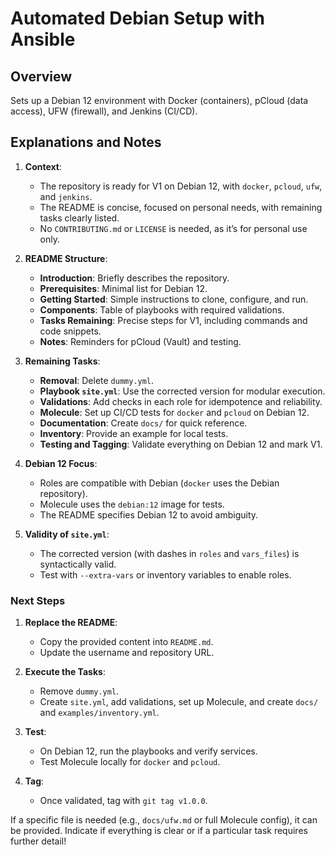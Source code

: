 # Automated Debian Setup with Ansible

## Overview

Sets up a Debian 12 environment with Docker (containers), pCloud (data access), UFW (firewall), and Jenkins (CI/CD).

## Explanations and Notes

1. **Context**:  
   - The repository is ready for V1 on Debian 12, with `docker`, `pcloud`, `ufw`, and `jenkins`.  
   - The README is concise, focused on personal needs, with remaining tasks clearly listed.  
   - No `CONTRIBUTING.md` or `LICENSE` is needed, as it’s for personal use only.

2. **README Structure**:  
   - **Introduction**: Briefly describes the repository.  
   - **Prerequisites**: Minimal list for Debian 12.  
   - **Getting Started**: Simple instructions to clone, configure, and run.  
   - **Components**: Table of playbooks with required validations.  
   - **Tasks Remaining**: Precise steps for V1, including commands and code snippets.  
   - **Notes**: Reminders for pCloud (Vault) and testing.

3. **Remaining Tasks**:  
   - **Removal**: Delete `dummy.yml`.  
   - **Playbook `site.yml`**: Use the corrected version for modular execution.  
   - **Validations**: Add checks in each role for idempotence and reliability.  
   - **Molecule**: Set up CI/CD tests for `docker` and `pcloud` on Debian 12.  
   - **Documentation**: Create `docs/` for quick reference.  
   - **Inventory**: Provide an example for local tests.  
   - **Testing and Tagging**: Validate everything on Debian 12 and mark V1.

4. **Debian 12 Focus**:  
   - Roles are compatible with Debian (`docker` uses the Debian repository).  
   - Molecule uses the `debian:12` image for tests.  
   - The README specifies Debian 12 to avoid ambiguity.

5. **Validity of `site.yml`**:  
   - The corrected version (with dashes in `roles` and `vars_files`) is syntactically valid.  
   - Test with `--extra-vars` or inventory variables to enable roles.

### Next Steps

1. **Replace the README**:  
   - Copy the provided content into `README.md`.  
   - Update the username and repository URL.

2. **Execute the Tasks**:  
   - Remove `dummy.yml`.  
   - Create `site.yml`, add validations, set up Molecule, and create `docs/` and `examples/inventory.yml`.

3. **Test**:  
   - On Debian 12, run the playbooks and verify services.  
   - Test Molecule locally for `docker` and `pcloud`.

4. **Tag**:  
   - Once validated, tag with `git tag v1.0.0`.  

If a specific file is needed (e.g., `docs/ufw.md` or full Molecule config), it can be provided. Indicate if everything is clear or if a particular task requires further detail!
